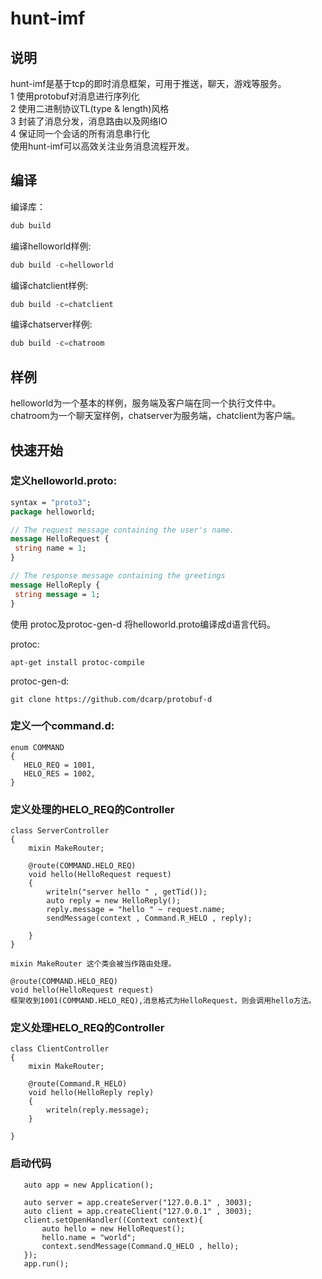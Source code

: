 # hunt-imf
## 说明  
 hunt-imf是基于tcp的即时消息框架，可用于推送，聊天，游戏等服务。  
 1 使用protobuf对消息进行序列化  
 2 使用二进制协议TL(type & length)风格  
 3 封装了消息分发，消息路由以及网络IO  
 4 保证同一个会话的所有消息串行化  
 使用hunt-imf可以高效关注业务消息流程开发。

## 编译
编译库： 
```d
dub build
```
编译helloworld样例:
```d
dub build -c=helloworld
```
编译chatclient样例:
```d
dub build -c=chatclient
```
编译chatserver样例:
```d
dub build -c=chatroom
```  

## 样例
helloworld为一个基本的样例，服务端及客户端在同一个执行文件中。   
chatroom为一个聊天室样例，chatserver为服务端，chatclient为客户端。



## 快速开始
### 定义helloworld.proto:
 ```proto
syntax = "proto3";
package helloworld;

// The request message containing the user's name.
message HelloRequest {
  string name = 1;
}

// The response message containing the greetings
message HelloReply {
  string message = 1;
}
 ```
 使用 protoc及protoc-gen-d 将helloworld.proto编译成d语言代码。
     
 protoc:
 ```
 apt-get install protoc-compile
 ```
 protoc-gen-d:
 ```
 git clone https://github.com/dcarp/protobuf-d 
 ```
 
### 定义一个command.d:
 ```
 enum COMMAND
 {
    HELO_REQ = 1001,
    HELO_RES = 1002,
 }
 ```
### 定义处理的HELO_REQ的Controller
```
class ServerController
{
    mixin MakeRouter;

    @route(COMMAND.HELO_REQ)
    void hello(HelloRequest request)
    {
        writeln("server hello " , getTid());
        auto reply = new HelloReply();
        reply.message = "hello " ~ request.name;
        sendMessage(context , Command.R_HELO , reply);

    }
}
```
```
mixin MakeRouter 这个类会被当作路由处理。  
```

```
@route(COMMAND.HELO_REQ)  
void hello(HelloRequest request)  
框架收到1001(COMMAND.HELO_REQ),消息格式为HelloRequest，则会调用hello方法。
```
### 定义处理HELO_REQ的Controller
```
class ClientController
{
    mixin MakeRouter;

    @route(Command.R_HELO)
    void hello(HelloReply reply)
    {
        writeln(reply.message);
    }

}
```
### 启动代码
```
   auto app = new Application();
   
   auto server = app.createServer("127.0.0.1" , 3003);
   auto client = app.createClient("127.0.0.1" , 3003);
   client.setOpenHandler((Context context){
       auto hello = new HelloRequest();
       hello.name = "world";
       context.sendMessage(Command.Q_HELO , hello);
   });
   app.run();  
```
